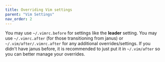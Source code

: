 ```yaml
---
title: Overriding Vim settings
parent: "Vim Settings"
nav_order: 2
---
```


You may use `~/.vimrc.before` for settings like the __leader__ setting.
You may use `~/.vimrc.after` (for those transitioning from janus) or `~/.vim/after/.vimrc.after` for any additional overrides/settings.
If you didn't have janus before, it is recommended to just put it in `~/.vim/after` so you can better manage your overrides.
